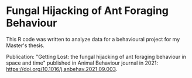 # Fungal Hijacking of Ant Foraging Behaviour
This R code was written to analyze data for a behavioural project for my Master's thesis.

Publication: "Getting Lost: the fungal hijacking of ant foraging behaviour in space and time" published in Animal Behaviour journal in 2021: https://doi.org/10.1016/j.anbehav.2021.09.003.
